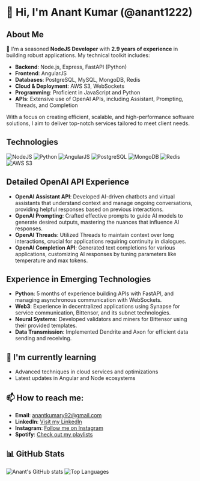 # 👋 Hi, I'm Anant Kumar (@anant1222)

## About Me
🔭 I'm a seasoned **NodeJS Developer** with **2.9 years of experience** in building robust applications. My technical toolkit includes:
- **Backend**: Node.js, Express, FastAPI (Python)
- **Frontend**: AngularJS
- **Databases**: PostgreSQL, MySQL, MongoDB, Redis
- **Cloud & Deployment**: AWS S3, WebSockets
- **Programming**: Proficient in JavaScript and Python
- **APIs**: Extensive use of OpenAI APIs, including Assistant, Prompting, Threads, and Completion

With a focus on creating efficient, scalable, and high-performance software solutions, I aim to deliver top-notch services tailored to meet client needs.

## Technologies
![NodeJS](https://img.shields.io/badge/Node.js-43853D?style=for-the-badge&logo=node.js&logoColor=white)
![Python](https://img.shields.io/badge/Python-3776AB?style=for-the-badge&logo=python&logoColor=white)
![AngularJS](https://img.shields.io/badge/AngularJS-E23237?style=for-the-badge&logo=angularjs&logoColor=white)
![PostgreSQL](https://img.shields.io/badge/PostgreSQL-316192?style=for-the-badge&logo=postgresql&logoColor=white)
![MongoDB](https://img.shields.io/badge/MongoDB-4EA94B?style=for-the-badge&logo=mongodb&logoColor=white)
![Redis](https://img.shields.io/badge/Redis-DC382D?style=for-the-badge&logo=redis&logoColor=white)
![AWS S3](https://img.shields.io/badge/AWS_S3-569A31?style=for-the-badge&logo=amazon-aws&logoColor=white)

## Detailed OpenAI API Experience
- **OpenAI Assistant API**: Developed AI-driven chatbots and virtual assistants that understand context and manage ongoing conversations, providing helpful responses based on previous interactions.
- **OpenAI Prompting**: Crafted effective prompts to guide AI models to generate desired outputs, mastering the nuances that influence AI responses.
- **OpenAI Threads**: Utilized Threads to maintain context over long interactions, crucial for applications requiring continuity in dialogues.
- **OpenAI Completion API**: Generated text completions for various applications, customizing AI responses by tuning parameters like temperature and max tokens.

## Experience in Emerging Technologies
- **Python**: 5 months of experience building APIs with FastAPI, and managing asynchronous communication with WebSockets.
- **Web3**: Experience in decentralized applications using Synapse for service communication, Bittensor, and its subnet technologies.
- **Neural Systems**: Developed validators and miners for Bittensor using their provided templates.
- **Data Transmission**: Implemented Dendrite and Axon for efficient data sending and receiving.

## 🌱 I'm currently learning
- Advanced techniques in cloud services and optimizations
- Latest updates in Angular and Node ecosystems

## 📫 How to reach me:
- **Email**: [anantkumary92@gmail.com](mailto:anantkumary92@gmail.com)
- **LinkedIn**: [Visit my LinkedIn](https://www.linkedin.com/in/anant1222)
- **Instagram**: [Follow me on Instagram](https://www.instagram.com/anant1222/)
- **Spotify**: [Check out my playlists](https://open.spotify.com/user/31rslm3otyy4j7ekgzmoy5ixrxqm)

## 📊 GitHub Stats
![Anant's GitHub stats](https://github-readme-stats.vercel.app/api?username=anant1222&theme=dark&show_icons=true)
![Top Languages](https://github-readme-stats.vercel.app/api/top-langs/?username=anant1222&layout=compact&theme=dark&langs_count=18)
